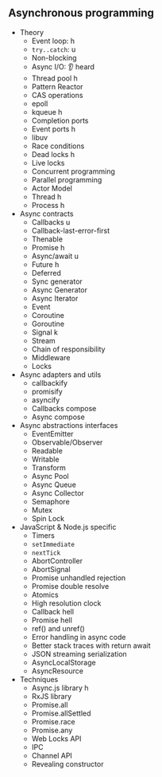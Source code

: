 ## Asynchronous programming

- Theory
  - Event loop: h
  - `try..catch`: u
  - Non-blocking
  - Async I/O: 👂 heard
  - Thread pool h
  - Pattern Reactor
  - CAS operations
  - epoll
  - kqueue h
  - Completion ports
  - Event ports h
  - libuv
  - Race conditions
  - Dead locks h
  - Live locks
  - Concurrent programming
  - Parallel programming
  - Actor Model
  - Thread h
  - Process h
- Async contracts
  - Callbacks u
  - Callback-last-error-first
  - Thenable
  - Promise h
  - Async/await u
  - Future h
  - Deferred
  - Sync generator
  - Async Generator
  - Async Iterator
  - Event
  - Coroutine
  - Goroutine
  - Signal k
  - Stream
  - Chain of responsibility
  - Middleware
  - Locks
- Async adapters and utils
  - callbackify
  - promisify
  - asyncify
  - Callbacks compose
  - Async compose
- Async abstractions interfaces
  - EventEmitter
  - Observable/Observer
  - Readable
  - Writable
  - Transform
  - Async Pool
  - Async Queue
  - Async Collector
  - Semaphore
  - Mutex
  - Spin Lock
- JavaScript & Node.js specific
  - Timers
  - `setImmediate`
  - `nextTick`
  - AbortController
  - AbortSignal
  - Promise unhandled rejection
  - Promise double resolve
  - Atomics
  - High resolution clock
  - Callback hell
  - Promise hell
  - ref() and unref()
  - Error handling in async code
  - Better stack traces with return await
  - JSON streaming serialization
  - AsyncLocalStorage
  - AsyncResource
- Techniques
  - Async.js library h
  - RxJS library
  - Promise.all
  - Promise.allSettled
  - Promise.race
  - Promise.any
  - Web Locks API
  - IPC
  - Channel API
  - Revealing constructor
